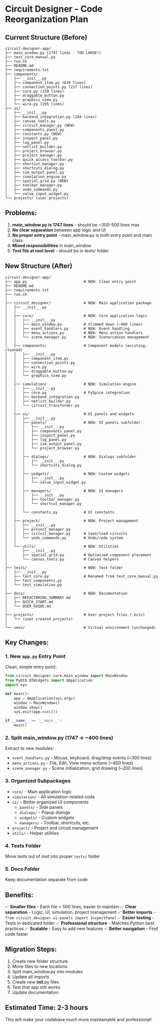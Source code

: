 # Circuit Designer - Code Reorganization Plan

## Current Structure (Before)
```
circuit-designer-app/
├── main_window.py (1747 lines - TOO LARGE!)
├── test_core_manual.py
├── run.sh
├── README.md
├── requirements.txt
├── components/
│   ├── __init__.py
│   ├── component_item.py (676 lines)
│   ├── connection_points.py (217 lines)
│   ├── core.py (310 lines)
│   ├── draggable_button.py
│   ├── graphics_view.py
│   └── wire.py (295 lines)
├── ui/
│   ├── __init__.py
│   ├── backend_integration.py (284 lines)
│   ├── canvas_tools.py
│   ├── circuit_manager.py (NEW)
│   ├── components_panel.py
│   ├── constants.py (NEW)
│   ├── inspect_panel.py
│   ├── log_panel.py
│   ├── netlist_builder.py
│   ├── project_browser.py
│   ├── project_manager.py
│   ├── quick_access_toolbar.py
│   ├── shortcut_manager.py
│   ├── shortcuts_dialog.py
│   ├── sim_output_panel.py
│   ├── simulation_engine.py
│   ├── spatial_grid.py (NEW)
│   ├── toolbar_manager.py
│   ├── undo_commands.py
│   └── value_input_widget.py
└── projects/ (user projects)
```

## Problems:
1. **main_window.py is 1747 lines** - should be ~300-500 lines max
2. **No clear separation** between app logic and UI
3. **No proper entry point** - main_window.py is both entry point and main class
4. **Mixed responsibilities** in main_window
5. **Test file at root level** - should be in tests/ folder

## New Structure (After)
```
circuit-designer-app/
├── app.py                          # NEW: Clean entry point
├── README.md
├── requirements.txt
├── run.sh
│
├── circuit_designer/               # NEW: Main application package
│   ├── __init__.py
│   │
│   ├── core/                       # NEW: Core application logic
│   │   ├── __init__.py
│   │   ├── main_window.py          # Slimmed down (~400 lines)
│   │   ├── event_handlers.py       # NEW: Event handling
│   │   ├── menu_actions.py         # NEW: Menu action handlers
│   │   └── scene_manager.py        # NEW: Scene/canvas management
│   │
│   ├── components/                 # Component models (existing, cleaned)
│   │   ├── __init__.py
│   │   ├── component_item.py
│   │   ├── connection_points.py
│   │   ├── wire.py
│   │   ├── draggable_button.py
│   │   └── graphics_view.py
│   │
│   ├── simulation/                 # NEW: Simulation engine
│   │   ├── __init__.py
│   │   ├── core.py                 # PySpice integration
│   │   ├── backend_integration.py
│   │   ├── netlist_builder.py
│   │   └── circuit_transformer.py
│   │
│   ├── ui/                         # UI panels and widgets
│   │   ├── __init__.py
│   │   ├── panels/                 # NEW: UI panels subfolder
│   │   │   ├── __init__.py
│   │   │   ├── components_panel.py
│   │   │   ├── inspect_panel.py
│   │   │   ├── log_panel.py
│   │   │   ├── sim_output_panel.py
│   │   │   └── project_browser.py
│   │   │
│   │   ├── dialogs/                # NEW: Dialogs subfolder
│   │   │   ├── __init__.py
│   │   │   └── shortcuts_dialog.py
│   │   │
│   │   ├── widgets/                # NEW: Custom widgets
│   │   │   ├── __init__.py
│   │   │   └── value_input_widget.py
│   │   │
│   │   ├── managers/               # NEW: UI managers
│   │   │   ├── __init__.py
│   │   │   ├── toolbar_manager.py
│   │   │   └── shortcut_manager.py
│   │   │
│   │   └── constants.py            # UI constants
│   │
│   ├── project/                    # NEW: Project management
│   │   ├── __init__.py
│   │   ├── project_manager.py
│   │   ├── circuit_manager.py      # Save/load circuits
│   │   └── undo_commands.py        # Undo/redo system
│   │
│   └── utils/                      # NEW: Utilities
│       ├── __init__.py
│       ├── spatial_grid.py         # Optimized component placement
│       └── canvas_tools.py         # Canvas helpers
│
├── tests/                          # NEW: Test folder
│   ├── __init__.py
│   ├── test_core.py                # Renamed from test_core_manual.py
│   ├── test_components.py
│   └── test_simulation.py
│
├── docs/                           # NEW: Documentation
│   ├── REFACTORING_SUMMARY.md
│   ├── QUICK_START.md
│   └── USER_GUIDE.md
│
├── projects/                       # User project files (.ecis)
│   └── (user created projects)
│
└── venv/                           # Virtual environment (unchanged)
```

## Key Changes:

### 1. **New `app.py` Entry Point**
Clean, simple entry point:
```python
from circuit_designer.core.main_window import MainWindow
from PyQt6.QtWidgets import QApplication
import sys

def main():
    app = QApplication(sys.argv)
    window = MainWindow()
    window.show()
    sys.exit(app.exec())

if __name__ == '__main__':
    main()
```

### 2. **Split main_window.py** (1747 → ~400 lines)
Extract to new modules:
- `event_handlers.py` - Mouse, keyboard, drag/drop events (~300 lines)
- `menu_actions.py` - File, Edit, View menu actions (~400 lines)
- `scene_manager.py` - Scene initialization, grid drawing (~200 lines)

### 3. **Organized Subpackages**
- `core/` - Main application logic
- `simulation/` - All simulation-related code
- `ui/` - Better organized UI components
  - `panels/` - Side panels
  - `dialogs/` - Popup dialogs
  - `widgets/` - Custom widgets
  - `managers/` - Toolbar, shortcuts, etc.
- `project/` - Project and circuit management
- `utils/` - Helper utilities

### 4. **Tests Folder**
Move tests out of root into proper `tests/` folder

### 5. **Docs Folder**
Keep documentation separate from code

## Benefits:

✅ **Smaller files** - Each file < 500 lines, easier to maintain
✅ **Clear separation** - Logic, UI, simulation, project management
✅ **Better imports** - `from circuit_designer.ui.panels import InspectPanel`
✅ **Easier testing** - Tests in dedicated folder
✅ **Professional structure** - Matches Python best practices
✅ **Scalable** - Easy to add new features
✅ **Better navigation** - Find code faster

## Migration Steps:

1. Create new folder structure
2. Move files to new locations
3. Split main_window.py into modules
4. Update all imports
5. Create new __init__.py files
6. Test that app still works
7. Update documentation

## Estimated Time: 2-3 hours

This will make your codebase much more maintainable and professional!
